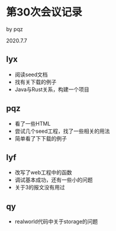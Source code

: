 # 第30次会议记录

by pqz

2020.7.7

## lyx

* 阅读seed文档
* 找有关下载的例子
* Java与Rust关系，构建一个项目



## pqz

* 看了一些HTML
* 尝试几个seed工程，找了一些相关的用法
* 简单看了下下载的例子

## lyf

* 改写了web工程中的函数
* 调试基本成功，还有一些小的问题
* 关于3的报文没有用过



## qy

* realworld代码中关于storage的问题

